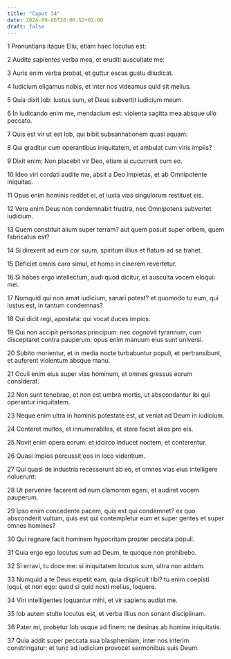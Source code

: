 ```yaml
---
title: "Caput 34"
date: 2024-09-06T20:00:52+02:00
draft: false
---
```



1 Pronuntians itaque Eliu, etiam haec locutus est:

2 Audite sapientes verba mea, et eruditi auscultate me:

3 Auris enim verba probat, et guttur escas gustu diiudicat.

4 Iudicium eligamus nobis, et inter nos videamus quid sit melius.

5 Quia dixit Iob: Iustus sum, et Deus subvertit iudicium meum.

6 In iudicando enim me, mendacium est: violenta sagitta mea absque ullo peccato.

7 Quis est vir ut est Iob, qui bibit subsannationem quasi aquam:

8 Qui graditur cum operantibus iniquitatem, et ambulat cum viris impiis?

9 Dixit enim: Non placebit vir Deo, etiam si cucurrerit cum eo.

10 Ideo viri cordati audite me, absit a Deo impietas, et ab Omnipotente iniquitas.

11 Opus enim hominis reddet ei, et iuxta vias singulorum restituet eis.

12 Vere enim Deus non condemnabit frustra, nec Omnipotens subvertet iudicium.

13 Quem constituit alium super terram? aut quem posuit super orbem, quem fabricatus est?

14 Si direxerit ad eum cor suum, spiritum illius et flatum ad se trahet.

15 Deficiet omnis caro simul, et homo in cinerem revertetur.

16 Si habes ergo intellectum, audi quod dicitur, et ausculta vocem eloquii mei.

17 Numquid qui non amat iudicium, sanari potest? et quomodo tu eum, qui iustus est, in tantum condemnas?

18 Qui dicit regi, apostata: qui vocat duces impios:

19 Qui non accipit personas principum: nec cognovit tyrannum, cum disceptaret contra pauperum: opus enim manuum eius sunt universi.

20 Subito morientur, et in media nocte turbabuntur populi, et pertransibunt, et auferent violentum absque manu.

21 Oculi enim eius super vias hominum, et omnes gressus eorum considerat.

22 Non sunt tenebrae, et non est umbra mortis, ut abscondantur ibi qui operantur iniquitatem.

23 Neque enim ultra in hominis potestate est, ut veniat ad Deum in iudicium.

24 Conteret multos, et innumerabiles, et stare faciet alios pro eis.

25 Novit enim opera eorum: et idcirco inducet noctem, et conterentur.

26 Quasi impios percussit eos in loco videntium.

27 Qui quasi de industria recesserunt ab eo, et omnes vias eius intelligere noluerunt:

28 Ut pervenire facerent ad eum clamorem egeni, et audiret vocem pauperum.

29 Ipso enim concedente pacem, quis est qui condemnet? ex quo absconderit vultum, quis est qui contempletur eum et super gentes et super omnes homines?

30 Qui regnare facit hominem hypocritam propter peccata populi.

31 Quia ergo ego locutus sum ad Deum, te quoque non prohibebo.

32 Si erravi, tu doce me: si iniquitatem locutus sum, ultra non addam.

33 Numquid a te Deus expetit eam, quia displicuit tibi? tu enim coepisti loqui, et non ego: quod si quid nosti melius, loquere.

34 Viri intelligentes loquantur mihi, et vir sapiens audiat me.

35 Iob autem stulte locutus est, et verba illius non sonant disciplinam.

36 Pater mi, probetur Iob usque ad finem: ne desinas ab homine iniquitatis.

37 Quia addit super peccata sua blasphemiam, inter nos interim constringatur: et tunc ad iudicium provocet sermonibus suis Deum.

